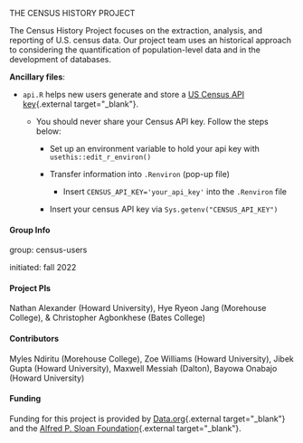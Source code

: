 THE CENSUS HISTORY PROJECT

The Census History Project focuses on the extraction, analysis, and reporting of U.S. census data. Our project team uses an historical approach to considering the quantification of population-level data and in the development of databases.

**Ancillary files**:

* `api.R` helps new users generate and store a [US Census API key](https://api.census.gov/data/key_signup.html){.external target="_blank"}.

  - You should never share your Census API key. Follow the steps below:
  
    - Set up an environment variable to hold your api key with `usethis::edit_r_environ()`

    - Transfer information into `.Renviron` (pop-up file) 
    
        - Insert `CENSUS_API_KEY='your_api_key'` into the `.Renviron` file
  
    - Insert your census API key via `Sys.getenv("CENSUS_API_KEY")`

#### Group Info

group: census-users

initiated: fall 2022

#### Project PIs
Nathan Alexander (Howard University), Hye Ryeon Jang (Morehouse College), & Christopher Agbonkhese (Bates College)

#### Contributors
Myles Ndiritu (Morehouse College), Zoe Williams (Howard University), Jibek Gupta (Howard University), Maxwell Messiah (Dalton), Bayowa Onabajo (Howard University)

#### Funding

Funding for this project is provided by [Data.org](https://data.org){.external target="_blank"} and the [Alfred P. Sloan Foundation](https://sloan.org){.external target="_blank"}.